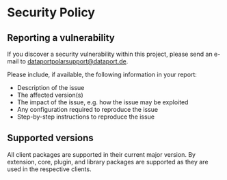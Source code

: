 # Security Policy

## Reporting a vulnerability

If you discover a security vulnerability within this project, please send an e-mail to dataportpolarsupport@dataport.de.

Please include, if available, the following information in your report:

- Description of the issue
- The affected version(s)
- The impact of the issue, e.g. how the issue may be exploited
- Any configuration required to reproduce the issue
- Step-by-step instructions to reproduce the issue

## Supported versions

All client packages are supported in their current major version. By extension, core, plugin, and library packages are supported as they are used in the respective clients.
